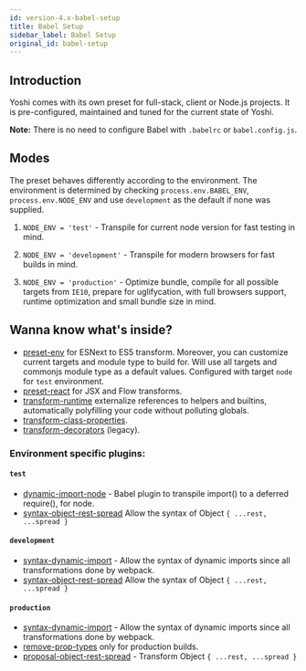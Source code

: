 ```yaml
---
id: version-4.x-babel-setup
title: Babel Setup
sidebar_label: Babel Setup
original_id: babel-setup
---
```


## Introduction

Yoshi comes with its own preset for full-stack, client or Node.js projects. It is pre-configured, maintained and tuned for the current state of Yoshi.

**Note:** There is no need to configure Babel with `.babelrc` or `babel.config.js`.

## Modes

The preset behaves differently according to the environment. The environment is determined by checking `process.env.BABEL_ENV`, `process.env.NODE_ENV` and use `development` as the default if none was supplied.

1. `NODE_ENV = 'test'` - Transpile for current node version for fast testing in mind.

2. `NODE_ENV = 'development'` - Transpile for modern browsers for fast builds in mind.

3. `NODE_ENV = 'production'` - Optimize bundle, compile for all possible targets from `IE10`, prepare for uglifycation, with full browsers support, runtime optimization and small bundle size in mind.

## Wanna know what's inside?

- [preset-env](https://babeljs.io/docs/plugins/preset-env) for ESNext to ES5 transform. Moreover, you can customize current targets and module type to build for. Will use all targets and commonjs module type as a default values. Configured with target `node` for `test` environment.
- [preset-react](https://babeljs.io/docs/plugins/preset-react) for JSX and Flow transforms.
- [transform-runtime](https://babeljs.io/docs/plugins/transform-runtime) externalize references to helpers and builtins, automatically polyfilling your code without polluting globals.
- [transform-class-properties](https://babeljs.io/docs/plugins/transform-class-properties).
- [transform-decorators](https://babeljs.io/docs/plugins/transform-decorators) (legacy).

### Environment specific plugins:

#### `test`

- [dynamic-import-node](https://github.com/airbnb/babel-plugin-dynamic-import-node) - Babel plugin to transpile import() to a deferred require(), for node.
- [syntax-object-rest-spread](https://babeljs.io/docs/plugins/syntax-object-rest-spread) Allow the syntax of Object `{ ...rest, ...spread }`

#### `development`

- [syntax-dynamic-import](https://babeljs.io/docs/plugins/syntax-dynamic-import) - Allow the syntax of dynamic imports since all transformations done by webpack.
- [syntax-object-rest-spread](https://babeljs.io/docs/plugins/syntax-object-rest-spread) Allow the syntax of Object `{ ...rest, ...spread }`

#### `production`

- [syntax-dynamic-import](https://babeljs.io/docs/plugins/syntax-dynamic-import) - Allow the syntax of dynamic imports since all transformations done by webpack.
- [remove-prop-types](https://github.com/oliviertassinari/babel-plugin-transform-react-remove-prop-types) only for production builds.
- [proposal-object-rest-spread](https://babeljs.io/docs/plugins/transform-object-rest-spread) - Transform Object `{ ...rest, ...spread }`
